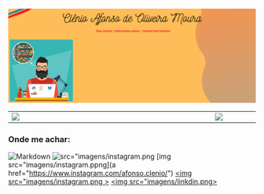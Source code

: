 
![Markdown](imagens/Capa_github.png)

<center>
<table>
    <tr>
        <td><img width="400px" align="left" src="https://github-readme-stats.vercel.app/api/top-langs/?username=clenio77&hide=html&layout=compact&theme=buefy" /></td>
        <td><img width="495px" align="left" src="https://github-readme-stats.vercel.app/api?username=clenio77&theme=buefy"/></td>
    </tr>   
</table>
</center>  

### Onde me achar:
![Markdown](images/photo.png)
![src="imagens/instagram.png](https://www.instagram.com/afonso.clenio/")
[img src="imagens/instagram.ppng](a href="https://www.instagram.com/afonso.clenio/")
<a href="https://www.instagram.com/afonso.clenio/"><img src="imagens/instagram.png ></a>
    <a href="https://www.linkedin.com/in/clenio-oliveira/"><img src="imagens/linkdin.png></a>
